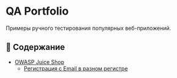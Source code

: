 # QA Portfolio

Примеры ручного тестирования популярных веб-приложений.

## 🧪 Содержание

- [OWASP Juice Shop](./juice-shop)
  - [Регистрация с Email в разном регистре](./juice-shop/email_case_sensitive_bug.md)
